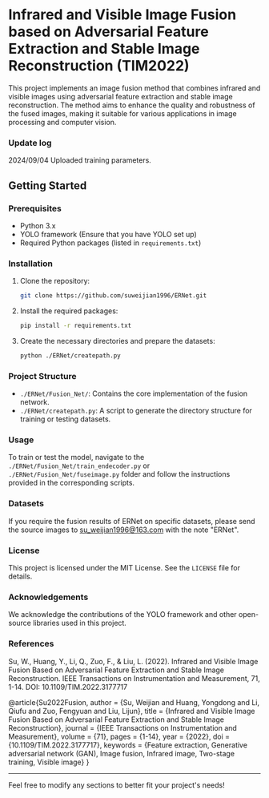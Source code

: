 # Infrared and Visible Image Fusion based on Adversarial Feature Extraction and Stable Image Reconstruction (TIM2022)

This project implements an image fusion method that combines infrared and visible images using adversarial feature extraction and stable image reconstruction. The method aims to enhance the quality and robustness of the fused images, making it suitable for various applications in image processing and computer vision.


### Update log
2024/09/04 Uploaded training parameters.

## Getting Started

### Prerequisites

- Python 3.x
- YOLO framework (Ensure that you have YOLO set up)
- Required Python packages (listed in `requirements.txt`)

### Installation

1. Clone the repository:
   ```bash
   git clone https://github.com/suweijian1996/ERNet.git
   ```

2. Install the required packages:
   ```bash
   pip install -r requirements.txt
   ```

3. Create the necessary directories and prepare the datasets:
   ```bash
   python ./ERNet/createpath.py
   ```

### Project Structure

- `./ERNet/Fusion_Net/`: Contains the core implementation of the fusion network.
- `./ERNet/createpath.py`: A script to generate the directory structure for training or testing datasets.

### Usage

To train or test the model, navigate to the `./ERNet/Fusion_Net/train_endecoder.py` or `./ERNet/Fusion_Net/fuseimage.py` folder and follow the instructions provided in the corresponding scripts.

### Datasets

If you require the fusion results of ERNet on specific datasets, please send the source images to [su_weijian1996@163.com](mailto:su_weijian1996@163.com) with the note "ERNet".

### License

This project is licensed under the MIT License. See the `LICENSE` file for details.

### Acknowledgements

We acknowledge the contributions of the YOLO framework and other open-source libraries used in this project.

### References

Su, W., Huang, Y., Li, Q., Zuo, F., & Liu, L. (2022). Infrared and Visible Image Fusion Based on Adversarial Feature Extraction and Stable Image Reconstruction. IEEE Transactions on Instrumentation and Measurement, 71, 1-14.
DOI: 10.1109/TIM.2022.3177717

@article{Su2022Fusion,
  author = {Su, Weijian and Huang, Yongdong and Li, Qiufu and Zuo, Fengyuan and Liu, Lijun},
  title = {Infrared and Visible Image Fusion Based on Adversarial Feature Extraction and Stable Image Reconstruction},
  journal = {IEEE Transactions on Instrumentation and Measurement},
  volume = {71},
  pages = {1-14},
  year = {2022},
  doi = {10.1109/TIM.2022.3177717},
  keywords = {Feature extraction, Generative adversarial network (GAN), Image fusion, Infrared image, Two-stage training, Visible image}
}


---

Feel free to modify any sections to better fit your project's needs!
